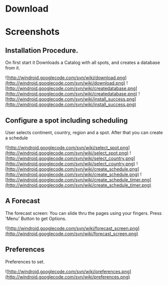 # Download #


# Screenshots #


## Installation Procedure. ##

On first start it Downloads a Catalog with all spots, and creates a database from it.

![http://windroid.googlecode.com/svn/wiki/download.png](http://windroid.googlecode.com/svn/wiki/download.png)
![http://windroid.googlecode.com/svn/wiki/createdatabase.png](http://windroid.googlecode.com/svn/wiki/createdatabase.png)
![http://windroid.googlecode.com/svn/wiki/install_success.png](http://windroid.googlecode.com/svn/wiki/install_success.png)

## Configure a spot including scheduling ##

User selects continent, country, region and a spot. After that you can create a schedule


![http://windroid.googlecode.com/svn/wiki/select_spot.png](http://windroid.googlecode.com/svn/wiki/select_spot.png)
![http://windroid.googlecode.com/svn/wiki/select_country.png](http://windroid.googlecode.com/svn/wiki/select_country.png)
![http://windroid.googlecode.com/svn/wiki/create_schedule.png](http://windroid.googlecode.com/svn/wiki/create_schedule.png)
![http://windroid.googlecode.com/svn/wiki/create_schedule_timer.png](http://windroid.googlecode.com/svn/wiki/create_schedule_timer.png)


## A Forecast ##

The forecast screen: You can slide thru the pages using your fingers.
Press 'Menu' Button to get Options.

![http://windroid.googlecode.com/svn/wiki/forecast_screen.png](http://windroid.googlecode.com/svn/wiki/forecast_screen.png)

## Preferences ##

Preferences to set.

![http://windroid.googlecode.com/svn/wiki/preferences.png](http://windroid.googlecode.com/svn/wiki/preferences.png)



